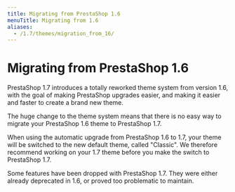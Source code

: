 ```yaml
---
title: Migrating from PrestaShop 1.6
menuTitle: Migrating from 1.6
aliases:
  - /1.7/themes/migration_from_16/
---
```


# Migrating from PrestaShop 1.6

PrestaShop 1.7 introduces a totally reworked theme system from version 1.6, with the goal of making PrestaShop upgrades easier, and making it easier and faster to create a brand new theme.

The huge change to the theme system means that there is no easy way to migrate your PrestaShop 1.6 theme to PrestaShop 1.7.

When using the automatic upgrade from PrestaShop 1.6 to 1.7, your theme will be switched to the new default theme, called "Classic". We therefore recommend working on your 1.7 theme before you make the switch to PrestaShop 1.7.

Some features have been dropped with PrestaShop 1.7. They were either already deprecated in 1.6, or proved too problematic to maintain.
